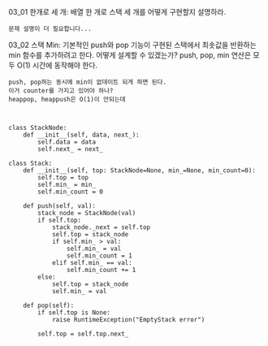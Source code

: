 03_01 한개로 세 개: 배열 한 개로 스택 세 개를 어떻게 구현할지 설명하라.

```whiteboard
문제 설명이 더 필요합니다...
```

03_02 스택 Min: 기본적인 push와 pop 기능이 구현된 스택에서 최솟값을 반환하는 min 함수를
추가하려고 한다. 어떻게 설계할 수 있겠는가? push, pop, min 연산은 모두 O(1) 시간에
동작해야 한다.

```whiteboard
push, pop하는 동시에 min이 없데이트 되게 하면 된다.
이거 counter를 가지고 있어야 하나?
heappop, heappush은 O(1)이 안되는데



class StackNode:
    def __init__(self, data, next_):
        self.data = data
        self.next_ = next_

class Stack:
    def __init__(self, top: StackNode=None, min_=None, min_count=0):
        self.top = top
        self.min_ = min_
        self.min_count = 0

    def push(self, val):
        stack_node = StackNode(val)
        if self.top:
            stack_node._next = self.top
            self.top = stack_node
            if self.min_ > val:
                self.min_ = val
                self.min_count = 1
            elif self.min_ == val:
                self.min_count += 1
        else:
            self.top = stack_node
            self.min_ = val

    def pop(self):
        if self.top is None:
            raise RuntimeException("EmptyStack error")
        
        self.top = self.top.next_
```
